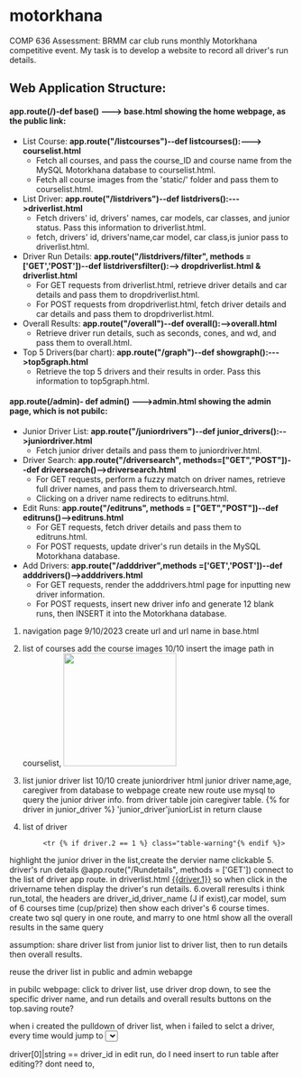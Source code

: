 # motorkhana
COMP 636 Assessment: BRMM car club runs monthly Motorkhana competitive event. My task is to develop a website to record all driver's run details.

## Web Application Structure:
#### app.route(/)-def base() ---> base.html showing the home webpage, as the public link:
   - List Course: **app.route("/listcourses")--def listcourses():---> courselist.html**
     - Fetch all courses, and pass the course_ID and course name from the MySQL Motorkhana database to courselist.html.
     - Fetch all course images from the 'static/' folder and pass them to courselist.html.
   - List Driver: **app.route("/listdrivers")--def listdrivers():--->driverlist.html**
     - Fetch drivers' id, drivers' names, car models, car classes, and junior status. Pass this information to driverlist.html.
     - fetch, drivers' id, drivers'name,car model, car class,is junior pass to driverlist.html.
   - Driver Run Details: **app.route("/listdrivers/filter", methods = ['GET','POST'])--def listdriversfilter():--> dropdriverlist.html & driverlist.html**
      - For GET requests from driverlist.html, retrieve driver details and car details and pass them to dropdriverlist.html.
      - For POST requests from dropdriverlist.html, fetch driver details and car details and pass them to dropdriverlist.html.
   - Overall Results: **app.route("/overall")--def overall():-->overall.html**
     - Retrieve driver run details, such as seconds, cones, and wd, and pass them to overall.html.
   - Top 5 Drivers(bar chart): **app.route("/graph")--def showgraph():--->top5graph.html**
     - Retrieve the top 5 drivers and their results in order. Pass this information to top5graph.html.
#### app.route(/admin)- def admin() --->admin.html showing the admin page, which is not pubilc:
   - Junior Driver List: **app.route("/juniordrivers")--def junior_drivers():-->juniordriver.html**
     - Fetch junior driver details and pass them to juniordriver.html.
   - Driver Search: **app.route("/driversearch", methods=["GET","POST"])--def driversearch()-->driversearch.html**
     - For GET requests, perform a fuzzy match on driver names, retrieve full driver names, and pass them to driversearch.html.
     - Clicking on a driver name redirects to editruns.html.
   - Edit Runs: **app.route("/editruns", methods = ["GET","POST"])--def editruns()-->editruns.html**
     - For GET requests, fetch driver details and pass them to editruns.html.
     - For POST requests, update driver's run details in the MySQL Motorkhana database.
   - Add Drivers: **app.route("/adddriver",methods =['GET','POST'])--def adddrivers()-->adddrivers.html**
     - For GET requests, render the adddrivers.html page for inputting new driver information.
     - For POST requests, insert new driver info and generate 12 blank runs, then INSERT it into the Motorkhana database.
    





1. navigation page  9/10/2023 create url and url name in base.html
2. list of courses add the course images 10/10
insert the image path in courselist,            <td><img src="/static/{{ course.2}}" alt="" width='200' ></td>

3. list junior driver list 10/10
        create juniordriver html junior driver name,age, caregiver from database to webpage
        create new route use mysql to query the junior driver info. 
        from driver table join caregiver table.
                {% for driver in junior_driver %} 'junior_driver'juniorList in return clause
4. list of driver

            <tr {% if driver.2 == 1 %} class="table-warning"{% endif %}>
highlight the junior driver in the list,create the dervier name clickable
5. driver's run details
@app.route("/Rundetails", methods = ['GET']) connect to the list of driver app route.
in driverlist.html    <td><a href="Rundetails?driverName={{driver.1}}">{{driver.1}}</a></td>
so when click in the drivername tehen display the driver's run details.
6.overall reresults i think run_total,
the headers are driver_id,driver_name (J if exist),car model, sum of 6 courses time (cup/prize)
then show each driver's 6 course times.
create two sql query in one route, and marry to one html
show all the overall results in the same query

assumption: share driver list from junior list to driver list, then to run details then overall results.

reuse the driver list in public and admin webapge

in pubilc webpage: click to driver list, use driver drop down, to see the specific driver name, and run details and overall results buttons on the top.saving route?

when i created the pulldown of driver list, when i failed to selct a driver, every time would jump to <select a driver>

driver[0]|string == driver_id
in edit run, do I need insert to run table after editing??
dont need to, 



    

